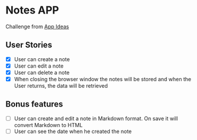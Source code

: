 # Notes APP

Challenge from [App Ideas](https://github.com/florinpop17/app-ideas/blob/master/Projects/1-Beginner/Notes-App.md)

## User Stories

-   [x] User can create a note
-   [x] User can edit a note
-   [x] User can delete a note
-   [x] When closing the browser window the notes will be stored and when the User returns, the data will be retrieved

## Bonus features

-   [ ] User can create and edit a note in Markdown format. On save it will convert Markdown to HTML
-   [ ] User can see the date when he created the note
